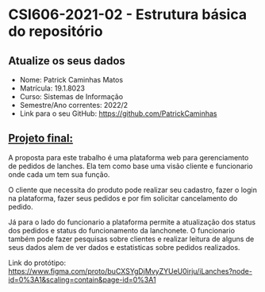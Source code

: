 # **CSI606-2021-02 - Estrutura básica do repositório**

## Atualize os seus dados

- Nome: Patrick Caminhas Matos
- Matrícula: 19.1.8023
- Curso: Sistemas de Informação
- Semestre/Ano correntes: 2022/2
- Link para o seu GitHub: https://github.com/PatrickCaminhas

## [Projeto final:](./Projeto/README.md)

A proposta para este trabalho é uma plataforma web para gerenciamento de pedidos de lanches. Ela tem como base uma visão cliente e funcionario onde cada um tem sua função.

O cliente que necessita do produto pode realizar seu cadastro, fazer o login na plataforma, fazer seus pedidos e por fim solicitar cancelamento do pedido. 

Já para o lado do funcionario a plataforma permite a atualização dos status dos pedidos e status do funcionamento da lanchonete. O funcionario também pode fazer pesquisas sobre clientes e realizar leitura de alguns de seus dados alem de ver dados e estatisticas sobre pedidos realizados. 

Link do protótipo: https://www.figma.com/proto/buCXSYgDjMvyZYUeU0irju/iLanches?node-id=0%3A1&scaling=contain&page-id=0%3A1
